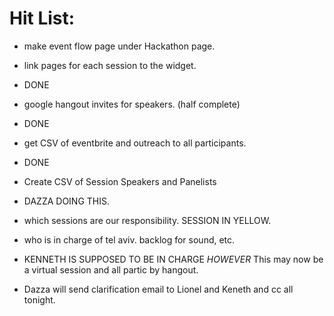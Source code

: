 #  Hit List:
 

- make event flow page under Hackathon page.

- link pages for each session to the widget.
 - DONE

- google hangout invites for speakers. (half complete)
 - DONE

- get CSV of eventbrite and outreach to all participants.
 - DONE
 
- Create CSV of Session Speakers and Panelists
 - DAZZA DOING THIS.

- which sessions are our responsibility.
 SESSION IN YELLOW.

- who is in charge of tel aviv. backlog for sound, etc.
 - KENNETH IS SUPPOSED TO BE IN CHARGE *HOWEVER* This may now be a virtual session and all partic by hangout.  
 - Dazza will send clarification email to Lionel and Keneth and cc all tonight.  
